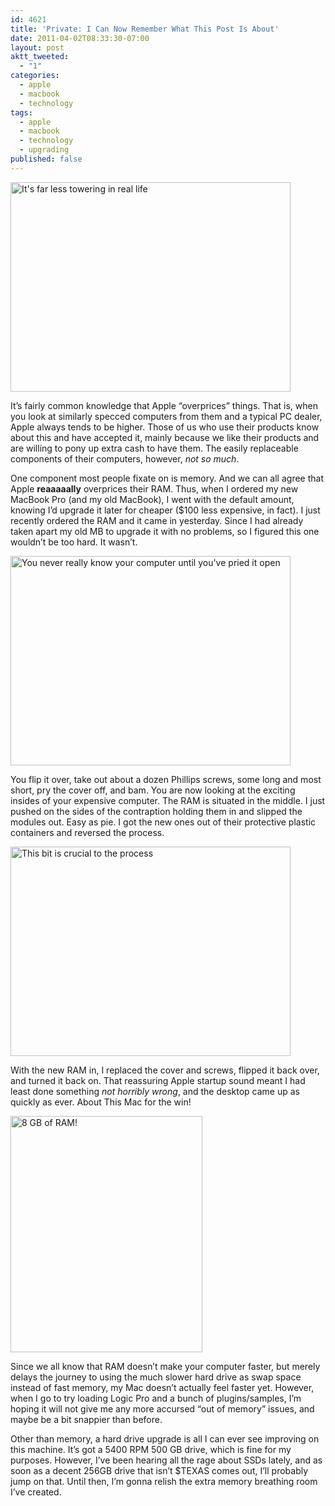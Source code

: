 ```yaml
---
id: 4621
title: 'Private: I Can Now Remember What This Post Is About'
date: 2011-04-02T08:33:30-07:00
layout: post
aktt_tweeted:
  - "1"
categories:
  - apple
  - macbook
  - technology
tags:
  - apple
  - macbook
  - technology
  - upgrading
published: false
---
```

<a rel="attachment wp-att-4624" href="http://blog.nebyoolae.com/2011/04/02/4621/mbp_box"><img data-attachment-id="4624" data-permalink="https://blog.nebyoolae.com/?attachment_id=4624" data-orig-file="https://blog.nebyoolae.com/wp-content/uploads/2011/04/mbp_box.jpg" data-orig-size="2592,1936" data-comments-opened="1" data-image-meta="{&quot;aperture&quot;:&quot;2.8&quot;,&quot;credit&quot;:&quot;&quot;,&quot;camera&quot;:&quot;iPhone 4&quot;,&quot;caption&quot;:&quot;&quot;,&quot;created_timestamp&quot;:&quot;1299168509&quot;,&quot;copyright&quot;:&quot;&quot;,&quot;focal_length&quot;:&quot;3.85&quot;,&quot;iso&quot;:&quot;200&quot;,&quot;shutter_speed&quot;:&quot;0.0666666666667&quot;,&quot;title&quot;:&quot;&quot;}" data-image-title="mbp_box" data-image-description="" data-image-caption="" data-medium-file="https://blog.nebyoolae.com/wp-content/uploads/2011/04/mbp_box-640x478.jpg" data-large-file="https://blog.nebyoolae.com/wp-content/uploads/2011/04/mbp_box-800x597.jpg" loading="lazy" class="alignnone size-medium wp-image-4624" title="mbp_box" src="http://blog.nebyoolae.com/wp-content/uploads/2011/04/mbp_box-640x478.jpg" alt="It's far less towering in real life" width="448" height="335" srcset="https://blog.nebyoolae.com/wp-content/uploads/2011/04/mbp_box-640x478.jpg 640w, https://blog.nebyoolae.com/wp-content/uploads/2011/04/mbp_box-800x597.jpg 800w" sizes="(max-width: 448px) 100vw, 448px" /></a>

<a rel="attachment wp-att-4624" href="http://blog.nebyoolae.com/2011/04/02/4621/mbp_box"></a>It&#8217;s fairly common knowledge that Apple &#8220;overprices&#8221; things. That is, when you look at similarly specced computers from them and a typical PC dealer, Apple always tends to be higher. Those of us who use their products know about this and have accepted it, mainly because we like their products and are willing to pony up extra cash to have them. The easily replaceable components of their computers, however, _not so much_.

One component most people fixate on is memory. And we can all agree that Apple **reaaaaally** overprices their RAM. Thus, when I ordered my new MacBook Pro (and my old MacBook), I went with the default amount, knowing I&#8217;d upgrade it later for cheaper ($100 less expensive, in fact). I just recently ordered the RAM and it came in yesterday. Since I had already taken apart my old MB to upgrade it with no problems, so I figured this one wouldn&#8217;t be too hard. It wasn&#8217;t.

<a rel="attachment wp-att-4625" href="http://blog.nebyoolae.com/2011/04/02/4621/mbp_insides"><img data-attachment-id="4625" data-permalink="https://blog.nebyoolae.com/?attachment_id=4625" data-orig-file="https://blog.nebyoolae.com/wp-content/uploads/2011/04/mbp_insides.jpg" data-orig-size="2592,1936" data-comments-opened="1" data-image-meta="{&quot;aperture&quot;:&quot;2.8&quot;,&quot;credit&quot;:&quot;&quot;,&quot;camera&quot;:&quot;iPhone 4&quot;,&quot;caption&quot;:&quot;&quot;,&quot;created_timestamp&quot;:&quot;1301674257&quot;,&quot;copyright&quot;:&quot;&quot;,&quot;focal_length&quot;:&quot;3.85&quot;,&quot;iso&quot;:&quot;400&quot;,&quot;shutter_speed&quot;:&quot;0.0666666666667&quot;,&quot;title&quot;:&quot;&quot;}" data-image-title="mbp_insides" data-image-description="" data-image-caption="" data-medium-file="https://blog.nebyoolae.com/wp-content/uploads/2011/04/mbp_insides-640x478.jpg" data-large-file="https://blog.nebyoolae.com/wp-content/uploads/2011/04/mbp_insides-800x597.jpg" loading="lazy" class="alignnone size-medium wp-image-4625" title="mbp_insides" src="http://blog.nebyoolae.com/wp-content/uploads/2011/04/mbp_insides-640x478.jpg" alt="You never really know your computer until you've pried it open" width="448" height="335" srcset="https://blog.nebyoolae.com/wp-content/uploads/2011/04/mbp_insides-640x478.jpg 640w, https://blog.nebyoolae.com/wp-content/uploads/2011/04/mbp_insides-800x597.jpg 800w" sizes="(max-width: 448px) 100vw, 448px" /></a>

You flip it over, take out about a dozen Phillips screws, some long and most short, pry the cover off, and bam. You are now looking at the exciting insides of your expensive computer. The RAM is situated in the middle. I just pushed on the sides of the contraption holding them in and slipped the modules out. Easy as pie. I got the new ones out of their protective plastic containers and reversed the process.

<a rel="attachment wp-att-4626" href="http://blog.nebyoolae.com/2011/04/02/4621/mbp_new_ram"><img data-attachment-id="4626" data-permalink="https://blog.nebyoolae.com/?attachment_id=4626" data-orig-file="https://blog.nebyoolae.com/wp-content/uploads/2011/04/mbp_new_ram.jpg" data-orig-size="2592,1936" data-comments-opened="1" data-image-meta="{&quot;aperture&quot;:&quot;2.8&quot;,&quot;credit&quot;:&quot;&quot;,&quot;camera&quot;:&quot;iPhone 4&quot;,&quot;caption&quot;:&quot;&quot;,&quot;created_timestamp&quot;:&quot;1301674408&quot;,&quot;copyright&quot;:&quot;&quot;,&quot;focal_length&quot;:&quot;3.85&quot;,&quot;iso&quot;:&quot;320&quot;,&quot;shutter_speed&quot;:&quot;0.0666666666667&quot;,&quot;title&quot;:&quot;&quot;}" data-image-title="mbp_new_ram" data-image-description="" data-image-caption="" data-medium-file="https://blog.nebyoolae.com/wp-content/uploads/2011/04/mbp_new_ram-640x478.jpg" data-large-file="https://blog.nebyoolae.com/wp-content/uploads/2011/04/mbp_new_ram-800x597.jpg" loading="lazy" class="alignnone size-medium wp-image-4626" title="mbp_new_ram" src="http://blog.nebyoolae.com/wp-content/uploads/2011/04/mbp_new_ram-640x478.jpg" alt="This bit is crucial to the process" width="448" height="335" srcset="https://blog.nebyoolae.com/wp-content/uploads/2011/04/mbp_new_ram-640x478.jpg 640w, https://blog.nebyoolae.com/wp-content/uploads/2011/04/mbp_new_ram-800x597.jpg 800w" sizes="(max-width: 448px) 100vw, 448px" /></a>

With the new RAM in, I replaced the cover and screws, flipped it back over, and turned it back on. That reassuring Apple startup sound meant I had least done something _not horribly wrong_, and the desktop came up as quickly as ever. About This Mac for the win!

<a rel="attachment wp-att-4623" href="http://blog.nebyoolae.com/2011/04/02/4621/8gb_ram"><img data-attachment-id="4623" data-permalink="https://blog.nebyoolae.com/?attachment_id=4623" data-orig-file="https://blog.nebyoolae.com/wp-content/uploads/2011/04/8gb_ram.png" data-orig-size="307,378" data-comments-opened="1" data-image-meta="{&quot;aperture&quot;:&quot;0&quot;,&quot;credit&quot;:&quot;&quot;,&quot;camera&quot;:&quot;&quot;,&quot;caption&quot;:&quot;&quot;,&quot;created_timestamp&quot;:&quot;0&quot;,&quot;copyright&quot;:&quot;&quot;,&quot;focal_length&quot;:&quot;0&quot;,&quot;iso&quot;:&quot;0&quot;,&quot;shutter_speed&quot;:&quot;0&quot;,&quot;title&quot;:&quot;&quot;}" data-image-title="8gb_ram" data-image-description="" data-image-caption="" data-medium-file="https://blog.nebyoolae.com/wp-content/uploads/2011/04/8gb_ram.png" data-large-file="https://blog.nebyoolae.com/wp-content/uploads/2011/04/8gb_ram.png" loading="lazy" class="alignnone size-full wp-image-4623" title="8gb_ram" src="http://blog.nebyoolae.com/wp-content/uploads/2011/04/8gb_ram.png" alt="8 GB of RAM!" width="307" height="378" /></a>

Since we all know that RAM doesn&#8217;t make your computer faster, but merely delays the journey to using the much slower hard drive as swap space instead of fast memory, my Mac doesn&#8217;t actually feel faster yet. However, when I go to try loading Logic Pro and a bunch of plugins/samples, I&#8217;m hoping it will not give me any more accursed &#8220;out of memory&#8221; issues, and maybe be a bit snappier than before.

Other than memory, a hard drive upgrade is all I can ever see improving on this machine. It&#8217;s got a 5400 RPM 500 GB drive, which is fine for my purposes. However, I&#8217;ve been hearing all the rage about SSDs lately, and as soon as a decent 256GB drive that isn&#8217;t $TEXAS comes out, I&#8217;ll probably jump on that. Until then, I&#8217;m gonna relish the extra memory breathing room I&#8217;ve created.
